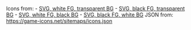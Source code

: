 Icons from:
    - [SVG, white FG, transparent BG](https://game-icons.net/archives/svg/zip/ffffff/transparent/game-icons.net.svg.zip)
    - [SVG, black FG, transparent BG](https://game-icons.net/archives/svg/zip/000000/transparent/game-icons.net.svg.zip)
    - [SVG, white FG, black BG](https://game-icons.net/archives/svg/zip/ffffff/000000/game-icons.net.svg.zip)
    - [SVG, black FG, white BG](https://game-icons.net/archives/svg/zip/000000/ffffff/game-icons.net.svg.zip)
JSON from: https://game-icons.net/sitemaps/icons.json
